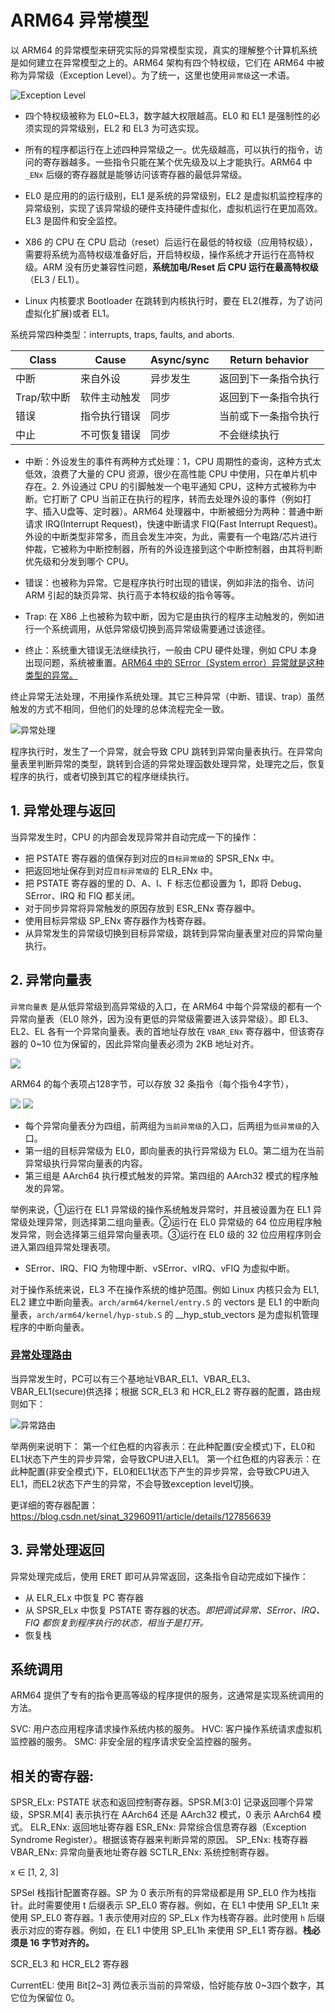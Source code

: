 # ARM64 异常模型

以 ARM64 的异常模型来研究实际的异常模型实现，真实的理解整个计算机系统是如何建立在异常模型之上的。ARM64 架构有四个特权级，它们在 ARM64 中被称为异常级（Exception Level）。为了统一，这里也使用`异常级`这一术语。

![Exception Level](arm64_demonstration_img/arm64_exception_model.png)

- 四个特权级被称为 EL0~EL3，数字越大权限越高。EL0 和 EL1 是强制性的必须实现的异常级别，EL2 和 EL3 为可选实现。

- 所有的程序都运行在上述四种异常级之一。优先级越高，可以执行的指令，访问的寄存器越多。一些指令只能在某个优先级及以上才能执行。ARM64 中 `_ENx` 后缀的寄存器就是能够访问该寄存器的最低异常级。

- EL0 是应用的的运行级别，EL1 是系统的异常级别，EL2 是虚拟机监控程序的异常级别，实现了该异常级的硬件支持硬件虚拟化，虚拟机运行在更加高效。EL3 是固件和安全监控。

- X86 的 CPU 在 CPU 启动（reset）后运行在最低的特权级（应用特权级），需要将系统为高特权级准备好后，开启特权级，操作系统才开运行在高特权级。ARM 没有历史兼容性问题，**系统加电/Reset 后 CPU 运行在最高特权级**（EL3 / EL1）。

- Linux 内核要求 Bootloader 在跳转到内核执行时，要在 EL2(推荐，为了访问虚拟化扩展)或者 EL1。


系统异常四种类型：interrupts, traps, faults, and aborts.


|  Class    | Cause      | Async/sync  |  Return behavior  |
| --------- | ---------- | ----------- | ----------------- |
| 中断       | 来自外设    | 异步发生      | 返回到下一条指令执行 |
|Trap/软中断 |软件主动触发  | 同步         | 返回到下一条指令执行 |
| 错误       | 指令执行错误 | 同步         | 当前或下一条指令执行 |
| 中止       | 不可恢复错误 | 同步         | 不会继续执行       |

- 中断：外设发生的事件有两种方式处理：1，CPU 周期性的查询，这种方式太低效，浪费了大量的 CPU 资源，很少在高性能 CPU 中使用，只在单片机中存在。2. 外设通过 CPU 的引脚触发一个电平通知 CPU，这种方式被称为中断。它打断了 CPU 当前正在执行的程序，转而去处理外设的事件（例如打字、插入U盘等、定时器）。ARM64 处理器中，中断被细分为两种：普通中断请求 IRQ(Interrupt Request)，快速中断请求 FIQ(Fast Interrupt Request)。外设的中断类型非常多，而且会发生冲突，为此，需要有一个电路/芯片进行仲裁，它被称为中断控制器，所有的外设连接到这个中断控制器，由其将判断优先级和分发到哪个 CPU。

- 错误：也被称为异常。它是程序执行时出现的错误，例如非法的指令、访问 ARM 引起的缺页异常、执行高于本特权级的指令等等。

- Trap: 在 X86 上也被称为软中断，因为它是由执行的程序主动触发的，例如进行一个系统调用，从低异常级切换到高异常级需要通过该途径。

- 终止：系统重大错误无法继续执行，一般由 CPU 硬件处理，例如 CPU 本身出现问题，系统被重置。[ARM64 中的 SError（System error）异常就是这种类型的异常。](http://www.wowotech.net/?post=238)

终止异常无法处理，不用操作系统处理。其它三种异常（中断、错误、trap）虽然触发的方式不相同，但他们的处理的总体流程完全一致。

![异常处理](arm64_demonstration_img/exception_handel.png)

程序执行时，发生了一个异常，就会导致 CPU 跳转到异常向量表执行。在异常向量表里判断异常的类型，跳转到合适的异常处理函数处理异常，处理完之后，恢复程序的执行，或者切换到其它的程序继续执行。

## 1. 异常处理与返回

当异常发生时，CPU 的内部会发现异常并自动完成一下的操作：

- 把 PSTATE 寄存器的值保存到对应的`目标异常级`的 SPSR_ENx 中。
- 把返回地址保存到对应`目标异常级`的 ELR_ENx 中。
- 把 PSTATE 寄存器的里的 D、A、I、F 标志位都设置为 1，即将 Debug、SError、IRQ 和 FIQ 都关闭。
- 对于同步异常将异常触发的原因存放到 ESR_ENx 寄存器中。
- 使用目标异常级 SP_ENx 寄存器作为栈寄存器。
- 从异常发生的异常级切换到目标异常级，跳转到异常向量表里对应的异常向量执行。


## 2. 异常向量表

`异常向量表` 是从低异常级到高异常级的入口，在 ARM64 中每个异常级的都有一个异常向量表（EL0 除外，因为没有更低的异常级需要进入该异常级）。即 EL3、EL2、EL 各有一个异常向量表。表的首地址存放在 `VBAR_ENx` 寄存器中，但该寄存器的 0~10 位为保留的，因此异常向量表必须为 2KB 地址对齐。

![](arm64_demonstration_img/VBAR_ENx_register.png)

ARM64 的每个表项占128字节，可以存放 32 条指令（每个指令4字节），

![](arm64_demonstration_img/exception_vector_table1.png)
![](arm64_demonstration_img/exception_vector_table2.png)

- 每个异常向量表分为四组，前两组为`当前异常级`的入口，后两组为`低异常级`的入口。
- 第一组的目标异常级为 EL0，即向量表的执行异常级为 EL0。第二组为在当前异常级执行异常向量表的内容。
- 第三组是 AArch64 执行模式触发的异常。第四组的 AArch32 模式的程序触发的异常。

举例来说，①运行在 EL1 异常级的操作系统触发异常时，并且被设置为在 EL1 异常级处理异常，则选择第二组向量表。②运行在 EL0 异常级的 64 位应用程序触发异常，则会选择第三组异常向量表项。③运行在 EL0 级的 32 位应用程序则会进入第四组异常处理表项。

- SError、IRQ、FIQ 为物理中断、vSError、vIRQ、vFIQ 为虚拟中断。

对于操作系统来说，EL3 不在操作系统的维护范围。例如 Linux 内核只会为 EL1, EL2 建立中断向量表。`arch/arm64/kernel/entry.S` 的 vectors 是 EL1 的中断向量表，`arch/arm64/kernel/hyp-stub.S` 的 __hyp_stub_vectors 是为虚拟机管理程序的中断向量表。

### [异常处理路由](https://blog.csdn.net/luteresa/article/details/120263414)

当异常发生时，PC可以有三个基地址VBAR_EL1、VBAR_EL3、VBAR_EL1(secure)供选择；根据 SCR_EL3 和 HCR_EL2 寄存器的配置，路由规则如下：

![异常路由](arm64_demonstration_img/exception_router.png)

举两例来说明下：
第一个红色框的内容表示：在此种配置(安全模式)下，EL0和EL1状态下产生的异步异常，会导致CPU进入EL1。
第一个红色框的内容表示：在此种配置(非安全模式)下，EL0和EL1状态下产生的异步异常，会导致CPU进入EL1，而EL2状态下产生的异常，不会导致exception level切换。


更详细的寄存器配置：https://blog.csdn.net/sinat_32960911/article/details/127856639



## 3. 异常处理返回

异常处理完成后，使用 ERET 即可从异常返回，这条指令自动完成如下操作：

- 从 ELR_ELx 中恢复 PC 寄存器
- 从 SPSR_ELx 中恢复 PSTATE 寄存器的状态。*即把调试异常、SError、IRQ、FIQ 都恢复到程序执行的状态，相当于是打开。*
- 恢复栈
  

## 系统调用

ARM64 提供了专有的指令更高等级的程序提供的服务，这通常是实现系统调用的方法。

SVC: 用户态应用程序请求操作系统内核的服务。
HVC: 客户操作系统请求虚拟机监控器的服务。
SMC: 非安全层的程序请求安全监控器的服务。



## 相关的寄存器:

SPSR_ELx: PSTATE 状态和返回控制寄存器。SPSR.M[3:0] 记录返回哪个异常级，SPSR.M[4] 表示执行在 AArch64 还是 AArch32 模式，0 表示 AArch64 模式。
ELR_ENx: 返回地址寄存器
ESR_ENx: 异常综合信息寄存器（Exception Syndrome Register）。根据该寄存器来判断异常的原因。
SP_ENx: 栈寄存器
VBAR_ENx: 异常向量表地址寄存器
SCTLR_ENx: 系统控制寄存器。

x ∈ [1, 2, 3]

SPSel 栈指针配置寄存器。SP 为 0 表示所有的异常级都是用 SP_EL0 作为栈指针。此时需要使用 t 后缀表示 SP_EL0 寄存器。例如，在 EL1 中使用 SP_EL1t 来使用 SP_EL0 寄存器。1 表示使用对应的 SP_ELx 作为栈寄存器。此时使用 `h` 后缀表示对应的寄存器。例如，在 EL1 中使用 SP_EL1h 来使用 SP_EL1 寄存器。**栈必须是 16 字节对齐的。**

SCR_EL3 和 HCR_EL2 寄存器

CurrentEL: 使用 Bit[2~3] 两位表示当前的异常级，恰好能存放 0~3四个数字，其它位为保留位 0。
